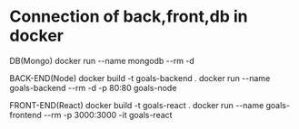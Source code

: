 # Connection of back,front,db in docker

DB(Mongo)
docker run --name mongodb --rm -d

BACK-END(Node)
docker build -t goals-backend .
docker run --name goals-backend --rm -d -p 80:80 goals-node

FRONT-END(React)
docker build -t goals-react .
docker run --name goals-frontend --rm -p 3000:3000 -it goals-react
